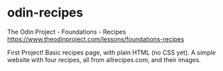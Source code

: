 # odin-recipes
The Odin Project - Foundations - Recipes
https://www.theodinproject.com/lessons/foundations-recipes

First Project! Basic recipes page, with plain HTML (no CSS yet).
A simple website with four recipes, all from allrecipes.com, and their images.